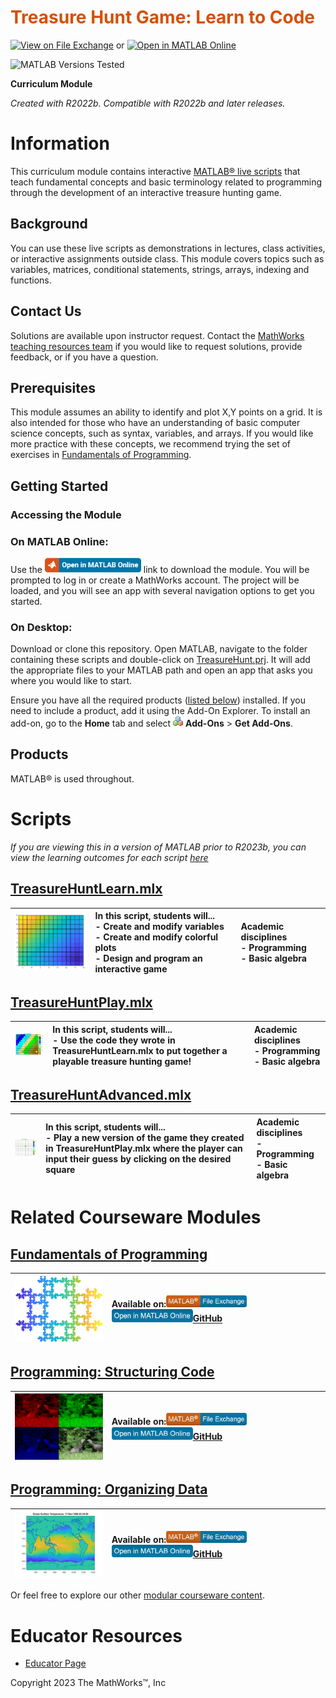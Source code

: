 <a name="T_DEF03274"></a>
# <span style="color:rgb(213,80,0)">Treasure Hunt Game: Learn to Code</span>
<a name="H_053613DF"></a>

[![View on File Exchange](https://www.mathworks.com/matlabcentral/images/matlab-file-exchange.svg)](https://www.mathworks.com/matlabcentral/fileexchange/123265-treasure-hunt) or [![Open in MATLAB Online](https://www.mathworks.com/images/responsive/global/open-in-matlab-online.svg)](https://matlab.mathworks.com/open/github/v1?repo=MathWorks-Teaching-Resources/Treasure-Hunt&project=TreasureHunt.prj&file=README.mlx)

![MATLAB Versions Tested](https://img.shields.io/endpoint?url=https%3A%2F%2Fraw.githubusercontent.com%2FMathWorks-Teaching-Resources%2FTreasure-Hunt%2Frelease%2FImages%2FTestedWith.json)  

**Curriculum Module**

_Created with R2022b. Compatible with R2022b and later releases._

# Information

This curriculum module contains interactive [MATLAB® live scripts](https://www.mathworks.com/products/matlab/live-editor.html) that teach fundamental concepts and basic terminology related to programming through the development of an interactive treasure hunting game.

<a name="H_F00D98E4"></a>
## Background

You can use these live scripts as demonstrations in lectures, class activities, or interactive assignments outside class. This module covers topics such as variables, matrices, conditional statements, strings, arrays, indexing and functions.

## Contact Us

Solutions are available upon instructor request. Contact the [MathWorks teaching resources team](mailto:onlineteaching@mathworks.com) if you would like to request solutions, provide feedback, or if you have a question.

<a name="H_30BC7141"></a>
## Prerequisites

This module assumes an ability to identify and plot X,Y points on a grid. It is also intended for those who have an understanding of basic computer science concepts, such as syntax, variables, and arrays. If you would like more practice with these concepts, we recommend trying the set of exercises in [Fundamentals of Programming](https://www.mathworks.com/matlabcentral/fileexchange/103225-fundamentals-of-programming).

<a name="H_330E72C3"></a>
## Getting Started
### Accessing the Module
### **On MATLAB Online:**

Use the [<img src="Images/image_0.png" width="154" alt="image_0.png">](https://matlab.mathworks.com/open/github/v1?repo=MathWorks-Teaching-Resources/Treasure-Hunt&project=TreasureHunt.prj) link to download the module. You will be prompted to log in or create a MathWorks account. The project will be loaded, and you will see an app with several navigation options to get you started.

### **On Desktop:**

Download or clone this repository. Open MATLAB, navigate to the folder containing these scripts and double-click on [TreasureHunt.prj](TreasureHunt.prj). It will add the appropriate files to your MATLAB path and open an app that asks you where you would like to start. 


Ensure you have all the required products ([listed below](#H_E850B4FF)) installed. If you need to include a product, add it using the Add-On Explorer. To install an add-on, go to the **Home** tab and select  <img src="Images/image_1.png" width="16" alt="image_1.png"> **Add-Ons** > **Get Add-Ons**. 

<a name="H_E850B4FF"></a>
## Products

MATLAB® is used throughout.

<a name="H_E8C62B23"></a>
# Scripts

*If you are viewing this in a version of MATLAB prior to R2023b, you can view the learning outcomes for each script* [*here*](https://www.mathworks.com/matlabcentral/fileexchange/123265-treasure-hunt)

<a name="H_BC8955C0"></a>
## [**TreasureHuntLearn.mlx**](Scripts/TreasureHuntLearn.mlx)
| <img src="Images/image_2.png" width="171" alt="image_2.png"> | **In this script, students will...** <br>-  Create and modify variables <br>-  Create and modify colorful plots <br>-  Design and program an interactive game | **Academic disciplines** <br>-  Programming <br>-  Basic algebra  |
| :-- | :-- | :-- |

<a name="H_AE6928D6"></a>
## [**TreasureHuntPlay.mlx**](Scripts/TreasureHuntPlay.mlx)
| <img src="Images/image_3.png" width="171" alt="image_3.png"> | **In this script, students will...** <br>-  Use the code they wrote in TreasureHuntLearn.mlx to put together a playable treasure hunting game! | **Academic disciplines** <br>-  Programming <br>-  Basic algebra  |
| :-- | :-- | :-- |

<a name="H_13206399"></a>
## [**TreasureHuntAdvanced.mlx**](Scripts/TreasureHuntAdvanced.mlx)
| <img src="Images/image_4.png" width="171" alt="image_4.png"> | **In this script, students will...** <br>-  Play a new version of the game they created in TreasureHuntPlay.mlx where the player can input their guess by clicking on the desired square | **Academic disciplines** <br>-  Programming <br>-  Basic algebra  |
| :-- | :-- | :-- |

# Related Courseware Modules
<a name="H_868F5748"></a>
## [Fundamentals of Programming](https://www.mathworks.com/matlabcentral/fileexchange/103225-fundamentals-of-programming)
| <img src="Images/image_5.png" width="171" alt="image_5.png"> | **Available on:**[<img src="Images/image_6.png" width="129" alt="image_6.png">](https://www.mathworks.com/matlabcentral/fileexchange/103225-fundamentals-of-programming)[<img src="Images/image_7.png" width="130" alt="image_7.png">](https://matlab.mathworks.com/open/github/v1?repo=MathWorks-Teaching-Resources/Fundamentals-of-Programming&project=FundamentalsofProgramming.prj)[GitHub](https://github.com/MathWorks-Teaching-Resources/Fundamentals-of-Programming)  |
| :-- | :-- |

<a name="H_2309CCF6"></a>
## [Programming: Structuring Code](https://www.mathworks.com/matlabcentral/fileexchange/115905-programming-structuring-code)
| <img src="Images/image_8.png" width="171" alt="image_8.png"> | **Available on:**[<img src="Images/image_9.png" width="129" alt="image_9.png">](https://www.mathworks.com/matlabcentral/fileexchange/115905-programming-structuring-code)[<img src="Images/image_10.png" width="130" alt="image_10.png">](https://matlab.mathworks.com/open/github/v1?repo=MathWorks-Teaching-Resources/Programming-Structuring-Code&project=StructuringCode.prj)[GitHub](https://github.com/MathWorks-Teaching-Resources/Programming-Structuring-Code)  |
| :-- | :-- |

<a name="H_74282902"></a>
## [Programming: Organizing Data](https://www.mathworks.com/matlabcentral/fileexchange/115900-programming-organizing-data)
| <img src="Images/image_11.png" width="171" alt="image_11.png"> | **Available on:**[<img src="Images/image_12.png" width="129" alt="image_12.png">](https://www.mathworks.com/matlabcentral/fileexchange/115900-programming-organizing-data)[<img src="Images/image_13.png" width="130" alt="image_13.png">](https://matlab.mathworks.com/open/github/v1?repo=MathWorks-Teaching-Resources/Programming-Organizing-Data&project=OrganizingData.prj)[GitHub](https://github.com/MathWorks-Teaching-Resources/Programming-Organizing-Data)  |
| :-- | :-- |


Or feel free to explore our other [modular courseware content](https://www.mathworks.com/matlabcentral/fileexchange/?q=tag%3A%22courseware+module%22&sort=downloads_desc_30d).

# Educator Resources
-  [Educator Page](https://www.mathworks.com/academia/educators.html) 


Copyright 2023 The MathWorks™, Inc



